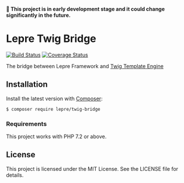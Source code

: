 **🚧 This project is in early development stage and it could change significantly in the future.**

# Lepre Twig Bridge

[![Build Status](https://travis-ci.org/leprephp/twig-bridge.svg?branch=master)](https://travis-ci.org/leprephp/twig-bridge)
[![Coverage Status](https://coveralls.io/repos/github/leprephp/twig-bridge/badge.svg?branch=master)](https://coveralls.io/github/leprephp/twig-bridge?branch=master)

The bridge between Lepre Framework and [Twig Template Engine][twig]

## Installation

Install the latest version with [Composer][composer]:

```
$ composer require lepre/twig-bridge
```

### Requirements

This project works with PHP 7.2 or above.

## License

This project is licensed under the MIT License. See the LICENSE file for details.

[composer]: https://getcomposer.org/
[twig]: https://twig.symfony.com/
